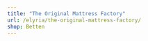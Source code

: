 ```yaml
---
title: "The Original Mattress Factory"
url: /elyria/the-original-mattress-factory/
shop: Betten
---
```

